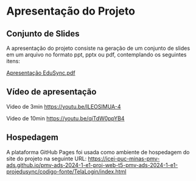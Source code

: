 # Apresentação do Projeto

## Conjunto de Slides

A apresentação do projeto consiste na geração de um conjunto de slides em um arquivo no formato ppt, pptx ou pdf, contemplando os seguintes itens:

[Apresentação EduSync.pdf](https://github.com/user-attachments/files/15949184/Apresentacao.EduSync.pdf)

## Vídeo de apresentação


Video de 3min 
https://youtu.be/ILEOSIMUA-4

Video de 10min
https://youtu.be/qiTdW0ppYB4

## Hospedagem
A plataforma GitHub Pages foi usada como ambiente de hospedagem do site do projeto na seguinte URL:
https://icei-puc-minas-pmv-ads.github.io/pmv-ads-2024-1-e1-proj-web-t5-pmv-ads-2024-1-e1-projedusync/codigo-fonte/TelaLogin/index.html
